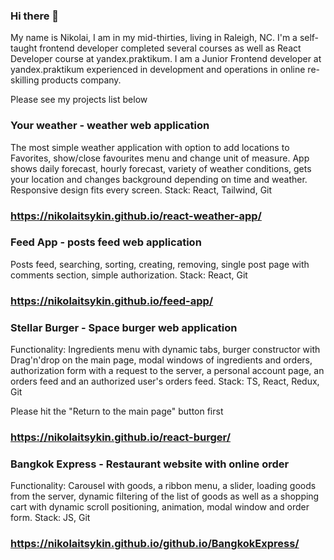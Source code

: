 ### Hi there 👋

My name is Nikolai, I am in my mid-thirties, living in Raleigh, NC. I'm a self-taught frontend developer completed several courses as well as React Developer course at yandex.praktikum. I am a Junior Frontend developer at yandex.praktikum experienced in development and operations in online re-skilling products company.

Please see my projects list below

### Your weather - weather web application
The most simple weather application with option to add locations to Favorites, show/close favourites menu and change unit of measure. App shows daily forecast, hourly forecast, variety of weather conditions, gets your location and changes background depending on time and weather. Responsive design fits every screen.
Stack: React, Tailwind, Git
### https://nikolaitsykin.github.io/react-weather-app/

### Feed App - posts feed web application
Posts feed, searching, sorting, creating, removing, single post page with comments section, simple authorization.
Stack: React, Git
### https://nikolaitsykin.github.io/feed-app/

### Stellar Burger - Space burger web application
Functionality: Ingredients menu with dynamic tabs, burger constructor with Drag'n'drop on the main page, modal windows of ingredients and orders, authorization form with a request to the server, a personal account page, an orders feed and an authorized user's orders feed. 
Stack: TS, React, Redux, Git

Please hit the "Return to the main page" button first
### https://nikolaitsykin.github.io/react-burger/

### Bangkok Express - Restaurant website with online order
Functionality: Carousel with goods, a ribbon  menu, a slider, loading goods from the server, dynamic filtering of the list of goods as well as a shopping cart with dynamic scroll positioning, animation, modal window and order form. 
Stack: JS, Git 
### https://nikolaitsykin.github.io/github.io/BangkokExpress/


